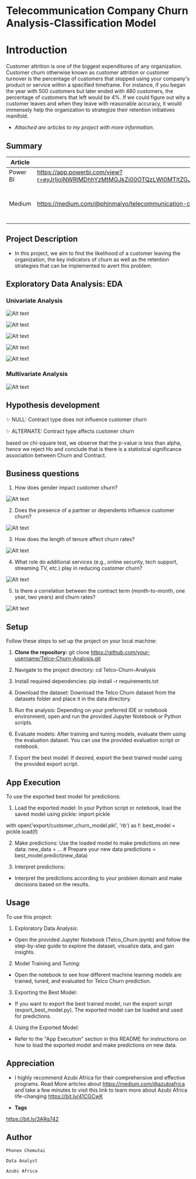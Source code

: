 # Telecommunication Company Churn Analysis-Classification Model
# Introduction
 Customer attrition is one of the biggest expenditures of any organization. Customer churn otherwise known as customer attrition or customer turnover is the percentage of customers that stopped using your company's product or service within a specified timeframe.
For instance, if you began the year with 500 customers but later ended with 480 customers, the percentage of customers that left would be 4%. If we could figure out why a customer leaves and when they leave with reasonable accuracy, it would immensely help the organization to strategize their retention initiatives manifold.



-  *Attached are articles to my project with more information.*
## Summary
| Article     | Links      | Description |
|-----------|-------------|:-------------:|
|Power BI| https://app.powerbi.com/view?r=eyJrIjoiNWRlMDhhYzMtMGJkZi00OTQzLWI0MTItZGJmODJjYWVlYjE3IiwidCI6IjQ0ODdiNTJmLWYxMTgtNDgzMC1iNDlkLTNjMjk4Y2I3MTA3NSJ9 |  [Interactive dashboard](/) |
|Medium   | https://medium.com/@phinmaiyo/telecommunication-company-churn-analysis-classification-model-a190f9ce6518                         |  [ Best article to gain machine-learning insights                        ](/) |

## Project Description

- In this project, we aim to find the likelihood of a customer leaving the organization, the key indicators of churn as well as the retention strategies that can be implemented to avert this problem.

## Exploratory Data Analysis: EDA

### Univariate Analysis 

![Alt text](images/univariatechurn.png)

![Alt text](images/univariategender.png)

![Alt text](images/univariateinternetservice.png)

![Alt text](images/univariatepayment.png)

![Alt text](images/univariatetotalcharges.png)

### Multivariate Analysis 

![Alt text](images/multivariate.png)

## Hypothesis development 

✨ NULL: Contract type does not influence customer churn

✨ ALTERNATE: Contract type affects customer churn

based on chi-square test, we observe that the p-value is less than alpha, hence we reject Ho and conclude that is there is a statistical significance association between Churn and Contract.

## Business questions
1. How does gender impact customer churn? 

![Alt text](images/bivariategender.png)

2. Does the presence of a partner or dependents influence customer churn? 

![Alt text](images/bivariatepartnerdependents.png)

3. How does the length of tenure affect churn rates? 

![Alt text](images/bivariatetenure.png)

4. What role do additional services (e.g., online security, tech support, streaming TV, etc.) play in reducing customer churn? 

![Alt text](images/bivariateadditionalservices.png)

5. Is there a correlation between the contract term (month-to-month, one year, two years) and churn rates? 

![Alt text](images/bivariatecontract.png)

## Setup

Follow these steps to set up the project on your local machine:

1. **Clone the repository:**
   git clone https://github.com/your-username/Telco-Churn-Analysis.git

2. Navigate to the project directory:
  cd Telco-Churn-Analysis

3. Install required dependencies:
  pip install -r requirements.txt

4. Download the dataset:
  Download the Telco Churn dataset from the datasets folder and place it in the data directory. 

5. Run the analysis:
  Depending on your preferred IDE or notebook environment, open and run the provided Jupyter Notebook or Python scripts. 

6. Evaluate models:
  After training and tuning models, evaluate them using the evaluation dataset. You can use the provided evaluation script or notebook.

7. Export the best model:
  If desired, export the best trained model using the provided export script.

## App Execution

To use the exported best model for predictions:
1. Load the exported model:
In your Python script or notebook, load the saved model using pickle:
import pickle

with open('export/customer_churn_model.pkl', 'rb') as f:
  best_model = pickle.load(f)

2. Make predictions:
Use the loaded model to make predictions on new data:
new_data = ...  # Prepare your new data
predictions = best_model.predict(new_data)

3. Interpret predictions:
- Interpret the predictions according to your problem domain and make decisions based on the results.

## Usage

To use this project:

1. Exploratory Data Analysis:
- Open the provided Jupyter Notebook (Telco_Churn.ipynb) and follow the step-by-step guide to explore the dataset, visualize data, and gain insights.

2. Model Training and Tuning:
- Open the notebook to see how different machine learning models are trained, tuned, and evaluated for Telco Churn prediction.

3. Exporting the Best Model:
- If you want to export the best trained model, run the export script (export_best_model.py). The exported model can be loaded and used for predictions.

4. Using the Exported Model:
- Refer to the "App Execution" section in this README for instructions on how to load the exported model and make predictions on new data.

## Appreciation
-   I highly recommend Azubi Africa for their comprehensive and effective programs. Read More articles about https://medium.com/@azubiafrica and take a few minutes to visit this link to learn more about Azubi Africa life-changing https://bit.ly/41CGCwK 

-  **Tags**

https://bit.ly/3ARq742


## Author

`Phonex Chemutai`

`Data Analyst`

`Azubi Africa`